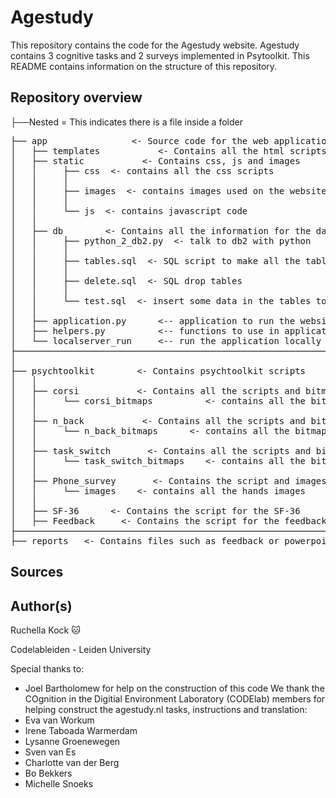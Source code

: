 # Agestudy
This repository contains the code for the Agestudy website.
Agestudy contains 3 cognitive tasks and 2 surveys implemented in Psytoolkit.
This README contains information on the structure of this repository.

## Repository overview
├──Nested =  This indicates there is a file inside a folder  
<pre>
├── app                <- Source code for the web application     
│   ├── templates           <- Contains all the html scripts
│   ├── static           <- Contains css, js and images
│   │     ├── css  <- contains all the css scripts
│   │     │                
│   │     ├── images  <- contains images used on the website including favicon
│   │     │     
│   │     └── js  <- contains javascript code
│   │     
│   ├── db        <- Contains all the information for the database
│   │     ├── python_2_db2.py  <- talk to db2 with python
│   │     │                
│   │     ├── tables.sql  <- SQL script to make all the tables
│   │     │     
│   │     ├── delete.sql  <- SQL drop tables
│   │     │     
│   │     └── test.sql  <- insert some data in the tables to test them
│   │
│   ├── application.py      <-- application to run the website
│   ├── helpers.py          <-- functions to use in application.py
│   └── localserver_run     <-- run the application locally
├────────────────────────────────────────────────────────────────────────────────────
│              
├── psychtoolkit        <- Contains psychtoolkit scripts
│   │
│   ├── corsi           <- Contains all the scripts and bitmaps for corsi
│   │     └── corsi_bitmaps          <- contains all the bitmaps used for corsi
│   │
│   ├── n_back           <- Contains all the scripts and bitmaps for n-back
│   │     └── n_back_bitmaps      <- contains all the bitmaps used for N-back
│   │
│   ├── task_switch       <- Contains all the scripts and bitmaps for task switching
│   │     └── task_switch_bitmaps    <- contains all the bitmaps used for task_switch
│   │
│   ├── Phone_survey       <- Contains the script and images for the phone survey       
│   │     └── images    <- contains all the hands images
│   │
│   ├── SF-36      <- Contains the script for the SF-36
│   ├── Feedback     <- Contains the script for the feedback survey
├────────────────────────────────────────────────────────────────────────────────────
├── reports   <- Contains files such as feedback or powerpoints
</pre>
## Sources

## Author(s)
Ruchella Kock :cat:

Codelableiden - Leiden University

Special thanks to:
- Joel Bartholomew for help on the construction of this code
We thank the COgnition in the Digitial Environment Laboratory (CODElab) members for helping construct the agestudy.nl tasks, instructions and translation:
- Eva van Workum
- Irene Taboada Warmerdam
- Lysanne Groenewegen
- Sven van Es
- Charlotte van der Berg
- Bo Bekkers
- Michelle Snoeks 
